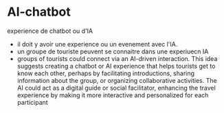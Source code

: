 # AI-chatbot
experience de chatbot ou d'IA
- il doit y avoir une experience ou un evenement avec l'IA.
- un groupe de touriste peuvent se connaitre dans une experiuecn IA
- groups of tourists could connect via an AI-driven interaction. This idea suggests creating a chatbot or AI experience that helps tourists get to know each other, perhaps by facilitating introductions, sharing information about the group, or organizing collaborative activities. The AI could act as a digital guide or social facilitator, enhancing the travel experience by making it more interactive and personalized for each participant
